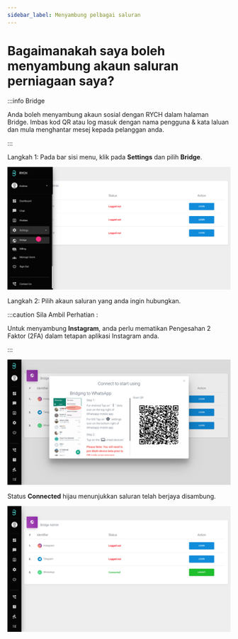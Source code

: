 ```yaml
---
sidebar_label: Menyambung pelbagai saluran
---
```


# Bagaimanakah saya boleh menyambung akaun saluran perniagaan saya?
 
:::info Bridge

Anda boleh menyambung akaun sosial dengan RYCH dalam halaman Bridge. Imbas kod QR atau log masuk dengan nama pengguna & kata laluan dan mula menghantar mesej kepada pelanggan anda.

:::

Langkah 1: Pada bar sisi menu, klik pada **Settings** dan pilih **Bridge**.

![image info](../../../static/img/q3/step1.png)

Langkah 2: Pilih akaun saluran yang anda ingin hubungkan.

:::caution Sila Ambil Perhatian :

 Untuk menyambung **Instagram**, anda perlu mematikan Pengesahan 2 Faktor (2FA) dalam tetapan aplikasi Instagram anda.

:::

![image info](../../../static/img/q3/step2.png)

Status **Connected** hijau menunjukkan saluran telah berjaya disambung.

![image info](../../../static/img/q3/step3.png)

